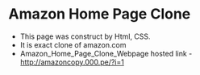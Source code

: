 # Amazon Home Page Clone
- This page was construct by Html, CSS.
- It is exact clone of amazon.com
- Amazon_Home_Page_Clone_Webpage hosted link - http://amazoncopy.000.pe/?i=1
